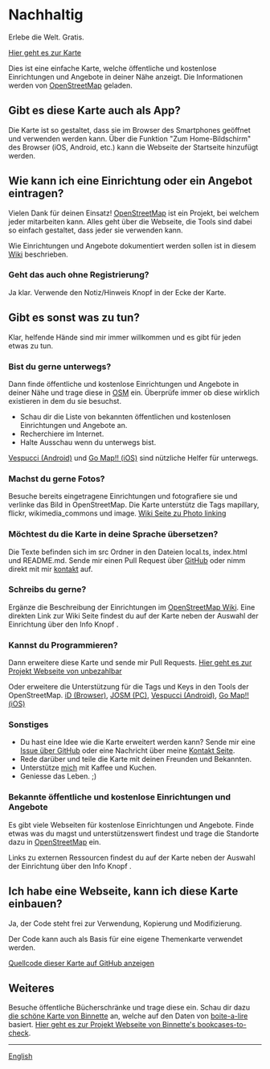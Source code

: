 # Nachhaltig

Erlebe die Welt. Gratis.

[Hier geht es zur Karte](https://sustainable.zottelig.ch/de)

Dies ist eine einfache Karte, welche öffentliche und kostenlose Einrichtungen und Angebote in deiner Nähe anzeigt. Die Informationen werden von [OpenStreetMap](https://www.openstreetmap.org) geladen.

## Gibt es diese Karte auch als App?

Die Karte ist so gestaltet, dass sie im Browser des Smartphones geöffnet und verwenden werden kann. Über die Funktion "Zum Home-Bildschirm" des Browser (iOS, Android, etc.) kann die Webseite der Startseite hinzufügt werden.

## Wie kann ich eine Einrichtung oder ein Angebot eintragen?

Vielen Dank für deinen Einsatz! [OpenStreetMap](https://www.openstreetmap.org) ist ein Projekt, bei welchem jeder mitarbeiten kann. Alles geht über die Webseite, die Tools sind dabei so einfach gestaltet, dass jeder sie verwenden kann.

Wie Einrichtungen und Angebote dokumentiert werden sollen ist in diesem [Wiki](https://wiki.openstreetmap.org/) beschrieben.

### Geht das auch ohne Registrierung?

Ja klar. Verwende den <i class="fas fa-comment-alt"></i> Notiz/Hinweis Knopf in der Ecke der Karte.

## Gibt es sonst was zu tun?

Klar, helfende Hände sind mir immer willkommen und es gibt für jeden etwas zu tun.

### Bist du gerne unterwegs?

Dann finde öffentliche und kostenlose Einrichtungen und Angebote in deiner Nähe und trage diese in [OSM](https://www.openstreetmap.org) ein. Überprüfe immer ob diese wirklich existieren in dem du sie besuchst.

- Schau dir die Liste von bekannten öffentlichen und kostenlosen Einrichtungen und Angebote an.
- Recherchiere im Internet.
- Halte Ausschau wenn du unterwegs bist.

[Vespucci (Android)](https://wiki.openstreetmap.org/wiki/Vespucci) und [Go Map!! (iOS)](https://wiki.openstreetmap.org/wiki/Go_Map!!) sind nützliche Helfer für unterwegs.

### Machst du gerne Fotos?

Besuche bereits eingetragene Einrichtungen und fotografiere sie und verlinke das Bild in OpenStreetMap. Die Karte unterstütz die Tags mapillary, flickr, wikimedia_commons und image. [Wiki Seite zu Photo linking](https://wiki.openstreetmap.org/wiki/Photo_linking)

### Möchtest du die Karte in deine Sprache übersetzen?

Die Texte befinden sich im src Ordner in den Dateien local.ts, index.html und README.md. Sende mir einen Pull Request über [GitHub](https://github.com/ToastHawaii/sustainable-map) oder nimm direkt mit mir [kontakt](https://it.zottelig.ch/kontakt) auf.

### Schreibs du gerne?

Ergänze die Beschreibung der Einrichtungen im [OpenStreetMap Wiki](https://wiki.openstreetmap.org/wiki/DE:Map_Features). Eine direkten Link zur Wiki Seite findest du auf der Karte neben der Auswahl der Einrichtung über den Info Knopf <i class="fas fa-info-circle"></i>.

### Kannst du Programmieren?

Dann erweitere diese Karte und sende mir Pull Requests. [Hier geht es zur Projekt Webseite von unbezahlbar](https://github.com/ToastHawaii/sustainable-map)

Oder erweitere die Unterstützung für die Tags und Keys in den Tools der OpenStreetMap. [iD (Browser)](https://wiki.openstreetmap.org/wiki/ID), [JOSM (PC)](https://wiki.openstreetmap.org/wiki/JOSM), [Vespucci (Android)](https://wiki.openstreetmap.org/wiki/Vespucci), [Go Map!! (iOS)](https://wiki.openstreetmap.org/wiki/Go_Map!!)

### Sonstiges

- Du hast eine Idee wie die Karte erweitert werden kann? Sende mir eine [Issue über GitHub](https://github.com/ToastHawaii/sustainable-map/issues/new) oder eine Nachricht über meine [Kontakt Seite](https://it.zottelig.ch/kontakt).
- Rede darüber und teile die Karte mit deinen Freunden und Bekannten.
- Unterstütze [mich](https://it.zottelig.ch/kontakt) mit Kaffee und Kuchen.
- Geniesse das Leben. ;)

### Bekannte öffentliche und kostenlose Einrichtungen und Angebote

Es gibt viele Webseiten für kostenlose Einrichtungen und Angebote. Finde etwas was du magst und unterstützenswert findest und trage die Standorte dazu in [OpenStreetMap](https://www.openstreetmap.org) ein.

Links zu externen Ressourcen findest du auf der Karte neben der Auswahl der Einrichtung über den Info Knopf <i class="fas fa-info-circle"></i>.

## Ich habe eine Webseite, kann ich diese Karte einbauen?

Ja, der Code steht frei zur Verwendung, Kopierung und Modifizierung.

Der Code kann auch als Basis für eine eigene Themenkarte verwendet werden.

[Quellcode dieser Karte auf GitHub anzeigen](https://github.com/ToastHawaii/sustainable-map)

## Weiteres

Besuche öffentliche Bücherschränke und trage diese ein. Schau dir dazu [die schöne Karte von Binnette](https://umap.openstreetmap.fr/fr/map/osm-bookcases-and-boite-a-lire_362287#15/45.2010/5.7389) an, welche auf den Daten von [boite-a-lire](https://www.boite-a-lire.com/) basiert. [Hier geht es zur Projekt Webseite von Binnette's bookcases-to-check](https://github.com/Binnette/bookcases-to-check).

---

[English](/docs)
